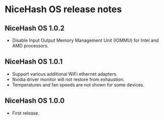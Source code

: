 # NiceHash OS release notes

## NiceHash OS 1.0.2
* Disable Input Output Memory Management Unit (IOMMU) for Intel and AMD processors.

## NiceHash OS 1.0.1
* Support various additional WiFi ethernet adapters.
* Nvidia driver monitor will not restore from exhaustion.
* Temperatures and fan speeds are not shown for some devices.

## NiceHash OS 1.0.0
* First release.

